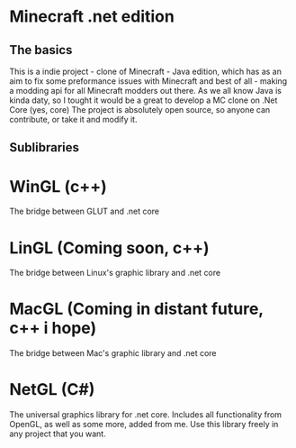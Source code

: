 # Minecraft .net edition

## The basics
This is a indie project - clone of Minecraft - Java edition, which has as an aim to fix some preformance issues with Minecraft and best of all - making a modding api for all Minecraft modders out there.
As we all know Java is kinda daty, so I tought it would be a great to develop a MC clone on .Net Core (yes, core)
The project is absolutely open source, so anyone can contribute, or take it and modify it.

## Sublibraries

# WinGL (c++)
The bridge between GLUT and .net core

# LinGL (Coming soon, c++)
The bridge between Linux's graphic library and .net core

# MacGL (Coming in distant future, c++ i hope)
The bridge between Mac's graphic library and .net core


# NetGL (C#)
The universal graphics library for .net core.
Includes all functionality from OpenGL, as well as some more, added from me.
Use this library freely in any project that you want.
